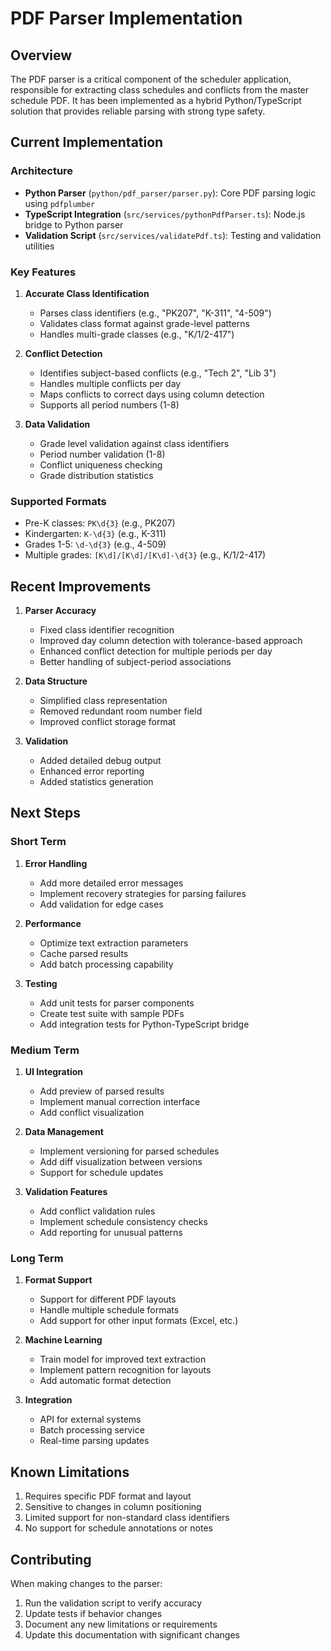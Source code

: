 # PDF Parser Implementation

## Overview
The PDF parser is a critical component of the scheduler application, responsible for extracting class schedules and conflicts from the master schedule PDF. It has been implemented as a hybrid Python/TypeScript solution that provides reliable parsing with strong type safety.

## Current Implementation

### Architecture
- **Python Parser** (`python/pdf_parser/parser.py`): Core PDF parsing logic using `pdfplumber`
- **TypeScript Integration** (`src/services/pythonPdfParser.ts`): Node.js bridge to Python parser
- **Validation Script** (`src/services/validatePdf.ts`): Testing and validation utilities

### Key Features
1. **Accurate Class Identification**
   - Parses class identifiers (e.g., "PK207", "K-311", "4-509")
   - Validates class format against grade-level patterns
   - Handles multi-grade classes (e.g., "K/1/2-417")

2. **Conflict Detection**
   - Identifies subject-based conflicts (e.g., "Tech 2", "Lib 3")
   - Handles multiple conflicts per day
   - Maps conflicts to correct days using column detection
   - Supports all period numbers (1-8)

3. **Data Validation**
   - Grade level validation against class identifiers
   - Period number validation (1-8)
   - Conflict uniqueness checking
   - Grade distribution statistics

### Supported Formats
- Pre-K classes: `PK\d{3}` (e.g., PK207)
- Kindergarten: `K-\d{3}` (e.g., K-311)
- Grades 1-5: `\d-\d{3}` (e.g., 4-509)
- Multiple grades: `[K\d]/[K\d]/[K\d]-\d{3}` (e.g., K/1/2-417)

## Recent Improvements
1. **Parser Accuracy**
   - Fixed class identifier recognition
   - Improved day column detection with tolerance-based approach
   - Enhanced conflict detection for multiple periods per day
   - Better handling of subject-period associations

2. **Data Structure**
   - Simplified class representation
   - Removed redundant room number field
   - Improved conflict storage format

3. **Validation**
   - Added detailed debug output
   - Enhanced error reporting
   - Added statistics generation

## Next Steps

### Short Term
1. **Error Handling**
   - Add more detailed error messages
   - Implement recovery strategies for parsing failures
   - Add validation for edge cases

2. **Performance**
   - Optimize text extraction parameters
   - Cache parsed results
   - Add batch processing capability

3. **Testing**
   - Add unit tests for parser components
   - Create test suite with sample PDFs
   - Add integration tests for Python-TypeScript bridge

### Medium Term
1. **UI Integration**
   - Add preview of parsed results
   - Implement manual correction interface
   - Add conflict visualization

2. **Data Management**
   - Implement versioning for parsed schedules
   - Add diff visualization between versions
   - Support for schedule updates

3. **Validation Features**
   - Add conflict validation rules
   - Implement schedule consistency checks
   - Add reporting for unusual patterns

### Long Term
1. **Format Support**
   - Support for different PDF layouts
   - Handle multiple schedule formats
   - Add support for other input formats (Excel, etc.)

2. **Machine Learning**
   - Train model for improved text extraction
   - Implement pattern recognition for layouts
   - Add automatic format detection

3. **Integration**
   - API for external systems
   - Batch processing service
   - Real-time parsing updates

## Known Limitations
1. Requires specific PDF format and layout
2. Sensitive to changes in column positioning
3. Limited support for non-standard class identifiers
4. No support for schedule annotations or notes

## Contributing
When making changes to the parser:
1. Run the validation script to verify accuracy
2. Update tests if behavior changes
3. Document any new limitations or requirements
4. Update this documentation with significant changes 